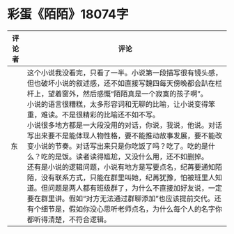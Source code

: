 # 彩蛋《陌陌》18074字

评论者 | 评论 |
|---|---|
东|这个小说我没看完，只看了一半。小说第一段描写很有镜头感，但也破坏小说的叙述感，还不如直接写魏四每天傍晚都会趴在栏杆上，望着窗外，然后感慨“陌陌真是一个寂寞的孩子啊”。<br/>小说的语言很糟糕，太多形容词和无聊的比喻，让小说变得笨重，难读。不是很精彩的比喻还不如不写。<br/>小说很多地方都是一大段没用的对话，你说，我说，他说。对话写出来要不是能体现人物性格，要不能推动故事发展，要不能改变小说的节奏。对话写出来只是你吃饭了吗？吃了。吃的是什么？吃的是饭。读者读得尴尬，又没什么用，还不如删掉。<br/>还有是小说的逻辑问题，小说有地方是写要点名，纪苒要通知陌陌，没有联系方式，只能在群里叫她，纪苒犹豫，怕被班里人知道。但问题是两人都有班级群了，为什么不直接加好友说，一定要在群里讲。假如“对方无法通过群聊添加”也应该提前交代。还有个细节是，假如你没心思听老师点名，为什么每个人的名字你都听得清楚，不符合逻辑。
